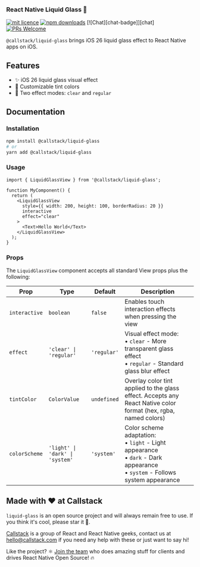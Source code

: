 ### React Native Liquid Glass 🧊

[![mit licence][license-badge]][license] [![npm downloads][npm-downloads-badge]][npm-downloads] [![Chat][chat-badge]][chat] [![PRs Welcome][prs-welcome-badge]][prs-welcome]

`@callstack/liquid-glass` brings iOS 26 liquid glass effect to React Native apps on iOS.

## Features

- ✨ iOS 26 liquid glass visual effect
- 🎨 Customizable tint colors
- 🔧 Two effect modes: `clear` and `regular`

## Documentation

### Installation

```bash
npm install @callstack/liquid-glass
# or
yarn add @callstack/liquid-glass
```

### Usage

```tsx
import { LiquidGlassView } from '@callstack/liquid-glass';

function MyComponent() {
  return (
    <LiquidGlassView
      style={{ width: 200, height: 100, borderRadius: 20 }}
      interactive
      effect="clear"
    >
      <Text>Hello World</Text>
    </LiquidGlassView>
  );
}
```

### Props

The `LiquidGlassView` component accepts all standard View props plus the following:

| Prop          | Type                                    | Default     | Description                                                                                                     |
| ------------- | --------------------------------------- | ----------- | --------------------------------------------------------------------------------------------------------------- |
| `interactive` | `boolean`                               | `false`     | Enables touch interaction effects when pressing the view                                                        |
| `effect`      | `'clear' \| 'regular'`                  | `'regular'` | Visual effect mode:<br/>• `clear` - More transparent glass effect<br/>• `regular` - Standard glass blur effect  |
| `tintColor`   | `ColorValue`                            | `undefined` | Overlay color tint applied to the glass effect. Accepts any React Native color format (hex, rgba, named colors) |
| `colorScheme` | `'light' \| 'dark' \| 'system'`         | `'system'`  | Color scheme adaptation:<br/>• `light` - Light appearance<br/>• `dark` - Dark appearance<br/>• `system` - Follows system appearance |

## Made with ❤️ at Callstack

`liquid-glass` is an open source project and will always remain free to use. If you think it's cool, please star it 🌟.

[Callstack][callstack-readme-with-love] is a group of React and React Native geeks, contact us at [hello@callstack.com](mailto:hello@callstack.com) if you need any help with these or just want to say hi!

Like the project? ⚛️ [Join the team](https://callstack.com/careers/?utm_campaign=Senior_RN&utm_source=github&utm_medium=readme) who does amazing stuff for clients and drives React Native Open Source! 🔥

[callstack-readme-with-love]: https://callstack.com/?utm_source=github.com&utm_medium=referral&utm_campaign=liquid-glass&utm_term=readme-with-love
[license-badge]: https://img.shields.io/npm/l/@callstack/liquid-glass?style=for-the-badge
[license]: https://github.com/callstackincubator/@callstack/liquid-glass/blob/main/LICENSE
[npm-downloads-badge]: https://img.shields.io/npm/dm/@callstack/liquid-glass?style=for-the-badge
[npm-downloads]: https://www.npmjs.com/package/@callstack/liquid-glass
[prs-welcome-badge]: https://img.shields.io/badge/PRs-welcome-brightgreen.svg?style=for-the-badge
[prs-welcome]: ./CONTRIBUTING.md
